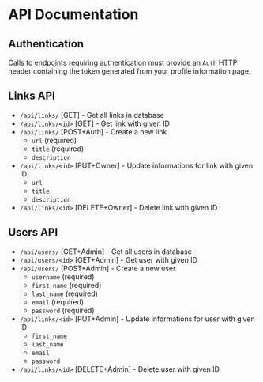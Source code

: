 # API Documentation

## Authentication

Calls to endpoints requiring authentication must provide an `Auth` HTTP header containing the token generated from
your profile information page.


## Links API

* `/api/links/` [GET] - Get all links in database
* `/api/links/<id>` [GET] - Get link with given ID
* `/api/links/` [POST+Auth] - Create a new link
    * `url` (required)
    * `title` (required)
    * `description`
* `/api/links/<id>` [PUT+Owner] - Update informations for link with given ID
    * `url`
    * `title`
    * `description`
* `/api/links/<id>` [DELETE+Owner] - Delete link with given ID


## Users API

* `/api/users/` [GET+Admin] - Get all users in database
* `/api/users/<id>` [GET+Admin] - Get user with given ID
* `/api/users/` [POST+Admin] - Create a new user
    * `username` (required)
    * `first_name` (required)
    * `last_name` (required)
    * `email` (required)
    * `password` (required)
* `/api/links/<id>` [PUT+Admin] - Update informations for user with given ID
    * `first_name`
    * `last_name`
    * `email`
    * `password`
* `/api/links/<id>` [DELETE+Admin] - Delete user with given ID

